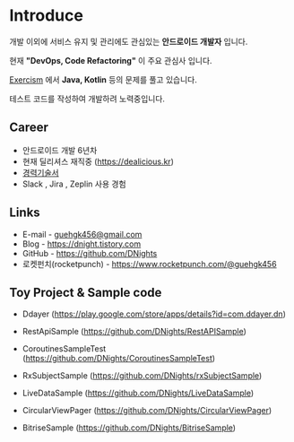 # Introduce
개발 이외에 서비스 유지 및 관리에도 관심있는 __안드로이드 개발자__ 입니다.

현재 __"DevOps, Code Refactoring"__ 이 주요 관심사 입니다.

[Exercism](https://exercism.io) 에서 __Java, Kotlin__ 등의 문제를 풀고 있습니다.

테스트 코드를 작성하여 개발하려 노력중입니다.

## Career
- 안드로이드 개발 6년차
- 현재 딜리셔스 재직중 (https://dealicious.kr)
- [경력기술서](https://github.com/DNights/Introduce/blob/master/Career.md)
- Slack , Jira , Zeplin 사용 경험

## Links
- E-mail - guehgk456@gmail.com
- Blog - https://dnight.tistory.com
- GitHub - https://github.com/DNights
- 로켓펀치(rocketpunch) - https://www.rocketpunch.com/@guehgk456

## Toy Project & Sample code
- Ddayer (https://play.google.com/store/apps/details?id=com.ddayer.dn)

- RestApiSample (https://github.com/DNights/RestAPISample)
- CoroutinesSampleTest (https://github.com/DNights/CoroutinesSampleTest)
- RxSubjectSample (https://github.com/DNights/rxSubjectSample)
- LiveDataSample (https://github.com/DNights/LiveDataSample)
- CircularViewPager (https://github.com/DNights/CircularViewPager)
- BitriseSample (https://github.com/DNights/BitriseSample)
